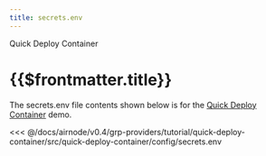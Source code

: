```yaml
---
title: secrets.env
---
```


<TitleSpan>Quick Deploy Container</TitleSpan>

# {{$frontmatter.title}}

<VersionWarning/>

The secrets.env file contents shown below is for the [Quick Deploy Container](./) demo.

<!-- prettier-ignore -->
<<< @/docs/airnode/v0.4/grp-providers/tutorial/quick-deploy-container/src/quick-deploy-container/config/secrets.env
